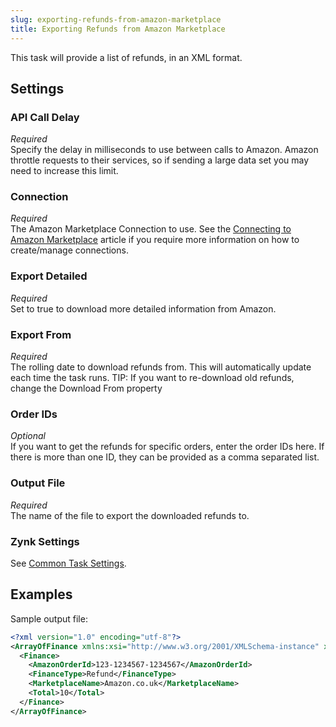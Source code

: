 ```yaml
---
slug: exporting-refunds-from-amazon-marketplace
title: Exporting Refunds from Amazon Marketplace
---
```

This task will provide a list of refunds, in an XML format.

## Settings
### API Call Delay
_Required_  
Specify the delay in milliseconds to use between calls to Amazon. Amazon throttle requests to their services, so if sending a large data set you may need to increase this limit.

### Connection
_Required_  
The Amazon Marketplace Connection to use. See the [Connecting to Amazon Marketplace](connecting-to-amazon-marketplace) article if you require more information on how to create/manage connections.

### Export Detailed
_Required_  
Set to true to download more detailed information from Amazon.

### Export From
_Required_  
The rolling date to download refunds from. This will automatically update each time the task runs. TIP: If you want to re-download old refunds, change the Download From property

### Order IDs
_Optional_  
If you want to get the refunds for specific orders, enter the order IDs here. If there is more than one ID, they can be provided as a comma separated list.

### Output File
_Required_  
The name of the file to export the downloaded refunds to.

### Zynk Settings
See [Common Task Settings](common-task-settings).

## Examples
Sample output file:

```xml
<?xml version="1.0" encoding="utf-8"?>
<ArrayOfFinance xmlns:xsi="http://www.w3.org/2001/XMLSchema-instance" xmlns:xsd="http://www.w3.org/2001/XMLSchema">
  <Finance>
    <AmazonOrderId>123-1234567-1234567</AmazonOrderId>
    <FinanceType>Refund</FinanceType>
    <MarketplaceName>Amazon.co.uk</MarketplaceName>
    <Total>10</Total>
  </Finance>
</ArrayOfFinance>
```

